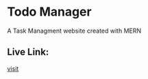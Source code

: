 # Todo Manager
A Task Managment website created with MERN
## Live Link: 
[visit](https://todomanagerapp-d3b92.web.app/)
